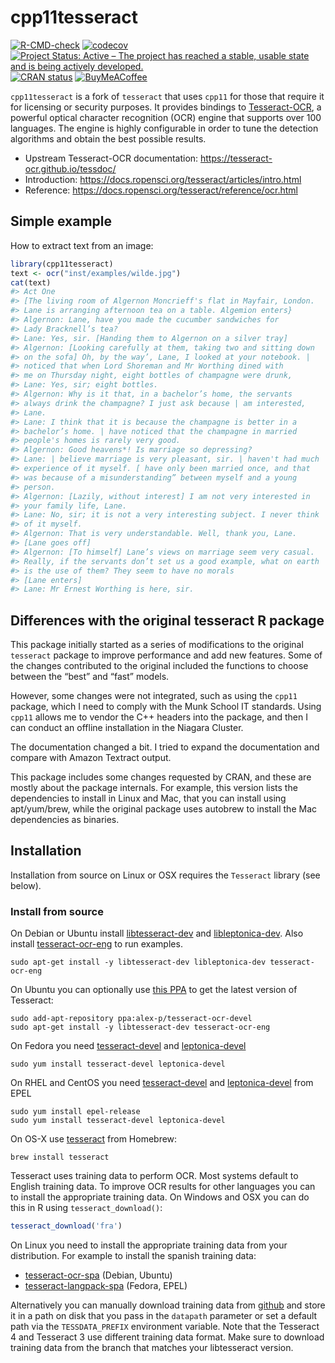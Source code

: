 
<!-- README.md is generated from README.Rmd. Please edit that file -->

# cpp11tesseract

[![R-CMD-check](https://github.com/pachadotdev/cpp11tesseract/actions/workflows/R-CMD-check.yaml/badge.svg)](https://github.com/pachadotdev/cpp11tesseract/actions/workflows/R-CMD-check.yaml)
[![codecov](https://codecov.io/gh/pachadotdev/cpp11tesseract/graph/badge.svg?token=mWfiUCgfNu)](https://app.codecov.io/gh/pachadotdev/cpp11tesseract)
[![Project Status: Active – The project has reached a stable, usable
state and is being actively
developed.](https://www.repostatus.org/badges/latest/active.svg)](http://www.repostatus.org/#active)
[![CRAN
status](https://www.r-pkg.org/badges/version/cpp11tesseract)](https://CRAN.R-project.org/package=cpp11tesseract)
[![BuyMeACoffee](https://raw.githubusercontent.com/pachadotdev/buymeacoffee-badges/main/bmc-donate-white.svg)](https://buymeacoffee.com/pacha)

`cpp11tesseract` is a fork of `tesseract` that uses `cpp11` for those
that require it for licensing or security purposes. It provides bindings
to [Tesseract-OCR](https://opensource.google/projects/tesseract), a
powerful optical character recognition (OCR) engine that supports over
100 languages. The engine is highly configurable in order to tune the
detection algorithms and obtain the best possible results.

  - Upstream Tesseract-OCR documentation:
    <https://tesseract-ocr.github.io/tessdoc/>
  - Introduction:
    <https://docs.ropensci.org/tesseract/articles/intro.html>
  - Reference: <https://docs.ropensci.org/tesseract/reference/ocr.html>

## Simple example

How to extract text from an image:

``` r
library(cpp11tesseract)
text <- ocr("inst/examples/wilde.jpg")
cat(text)
#> Act One
#> [The living room of Algernon Moncrieff's flat in Mayfair, London.
#> Lane is arranging afternoon tea on a table. Algemion enters}
#> Algernon: Lane, have you made the cucumber sandwiches for
#> Lady Bracknell’s tea?
#> Lane: Yes, sir. [Handing them to Algernon on a silver tray]
#> Algernon: [Looking carefully at them, taking two and sitting down
#> on the sofa] Oh, by the way’, Lane, I looked at your notebook. |
#> noticed that when Lord Shoreman and Mr Worthing dined with
#> me on Thursday night, eight bottles of champagne were drunk,
#> Lane: Yes, sir; eight bottles.
#> Algernon: Why is it that, in a bachelor’s home, the servants
#> always drink the champagne? I just ask because | am interested,
#> Lane.
#> Lane: I think that it is because the champagne is better in a
#> bachelor’s home. | have noticed that the champagne in married
#> people's homes is rarely very good.
#> Algernon: Good heavens*! Is marriage so depressing?
#> Lane: | believe marriage is very pleasant, sir. | haven't had much
#> experience of it myself. [ have only been married once, and that
#> was because of a misunderstanding” between myself and a young
#> person.
#> Algernon: [Lazily, without interest] I am not very interested in
#> your family life, Lane.
#> Lane: No, sir; it is not a very interesting subject. I never think
#> of it myself.
#> Algernon: That is very understandable. Well, thank you, Lane.
#> [Lane goes off]
#> Algernon: [To himself] Lane’s views on marriage seem very casual.
#> Really, if the servants don’t set us a good example, what on earth
#> is the use of them? They seem to have no morals
#> [Lane enters]
#> Lane: Mr Ernest Worthing is here, sir.
```

## Differences with the original tesseract R package

This package initially started as a series of modifications to the
original `tesseract` package to improve performance and add new
features. Some of the changes contributed to the original included the
functions to choose between the “best” and “fast” models.

However, some changes were not integrated, such as using the `cpp11`
package, which I need to comply with the Munk School IT standards. Using
`cpp11` allows me to vendor the C++ headers into the package, and then I
can conduct an offline installation in the Niagara Cluster.

The documentation changed a bit. I tried to expand the documentation and
compare with Amazon Textract output.

This package includes some changes requested by CRAN, and these are
mostly about the package internals. For example, this version lists the
dependencies to install in Linux and Mac, that you can install using
apt/yum/brew, while the original package uses autobrew to install the
Mac dependencies as binaries.

## Installation

Installation from source on Linux or OSX requires the `Tesseract`
library (see below).

### Install from source

On Debian or Ubuntu install
[libtesseract-dev](https://packages.debian.org/testing/libtesseract-dev)
and
[libleptonica-dev](https://packages.debian.org/testing/libleptonica-dev).
Also install
[tesseract-ocr-eng](https://packages.debian.org/testing/tesseract-ocr-eng)
to run examples.

    sudo apt-get install -y libtesseract-dev libleptonica-dev tesseract-ocr-eng

On Ubuntu you can optionally use [this
PPA](https://launchpad.net/~alex-p/+archive/ubuntu/tesseract-ocr-devel)
to get the latest version of Tesseract:

    sudo add-apt-repository ppa:alex-p/tesseract-ocr-devel
    sudo apt-get install -y libtesseract-dev tesseract-ocr-eng

On Fedora you need
[tesseract-devel](https://src.fedoraproject.org/rpms/tesseract) and
[leptonica-devel](https://src.fedoraproject.org/rpms/leptonica)

    sudo yum install tesseract-devel leptonica-devel

On RHEL and CentOS you need
[tesseract-devel](https://src.fedoraproject.org/rpms/tesseract) and
[leptonica-devel](https://src.fedoraproject.org/rpms/leptonica) from
EPEL

    sudo yum install epel-release
    sudo yum install tesseract-devel leptonica-devel

On OS-X use
[tesseract](https://github.com/Homebrew/homebrew-core/blob/master/Formula/tesseract.rb)
from Homebrew:

    brew install tesseract

Tesseract uses training data to perform OCR. Most systems default to
English training data. To improve OCR results for other languages you
can to install the appropriate training data. On Windows and OSX you can
do this in R using `tesseract_download()`:

``` r
tesseract_download('fra')
```

On Linux you need to install the appropriate training data from your
distribution. For example to install the spanish training data:

  - [tesseract-ocr-spa](https://packages.debian.org/testing/tesseract-ocr-spa)
    (Debian, Ubuntu)
  - [tesseract-langpack-spa](https://src.fedoraproject.org/rpms/tesseract-langpack)
    (Fedora, EPEL)

Alternatively you can manually download training data from
[github](https://github.com/tesseract-ocr/tessdata) and store it in a
path on disk that you pass in the `datapath` parameter or set a default
path via the `TESSDATA_PREFIX` environment variable. Note that the
Tesseract 4 and Tesseract 3 use different training data format. Make
sure to download training data from the branch that matches your
libtesseract version.
